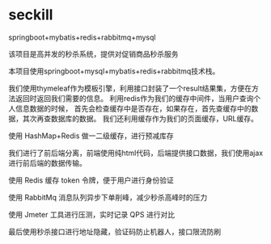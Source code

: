 # seckill
springboot+mybatis+redis+rabbitmq+mysql

该项目是高并发的秒杀系统，提供对促销商品秒杀服务

本项目使用springboot+mysql+mybatis+redis+rabbitmq技术栈。

我们使用thymeleaf作为模板引擎，利用接口封装了一个result结果集，方便在方法返回时返回我们需要的信息。
利用redis作为我们的缓存中间件，当用户查询个人信息数据的时候，
首先会检查缓存中是否存在，如果存在，首先查缓存中的数据，其次再查数据库的数据。
我们还利用缓存作为我们的页面缓存，URL缓存。

使用 HashMap+Redis 做一二级缓存，进行预减库存

我们进行了前后端分离，前端使用纯html代码，后端提供接口数据，我们使用ajax进行前后端的数据传输。

使用 Redis 缓存 token 令牌，便于用户进行身份验证

使用 RabbitMq 消息队列异步下单削峰，减少秒杀高峰时的压力

使用 Jmeter 工具进行压测，实时记录 QPS 进行对比

最后使用秒杀接口进行地址隐藏，验证码防止机器人，接口限流防刷




